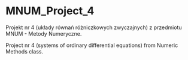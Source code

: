 # MNUM_Project_4
Projekt nr 4 (układy równań różniczkowych zwyczajnych) z przedmiotu MNUM - Metody Numeryczne.

Project nr 4 (systems of ordinary differential equations) from Numeric Methods class.
